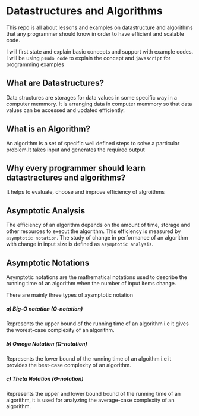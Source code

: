 # Datastructures and Algorithms
This repo is all about lessons and examples on datastructure and algorithms that any programmer should know in order to have efficient and scalable code.

I will first state and explain basic concepts and support with example codes. I will be using `psudo code` to explain the concept and `javascript` for programming examples

## What are Datastructures?
Data structures are storages for data values in some specific way in a computer memmory. It is arranging data in computer memmory so that data values can be accessed and updated efficiently.

## What is an Algorithm?
An algorithm is a set of specific well defined steps to solve a particular problem.It takes input and generates the required output

## Why every programmer should learn datastractures and algorithms?
It helps to evaluate, choose and improve efficiency of algroithms

## Asymptotic Analysis
The efficiency of an algorithm depends on the amount of time, storage and other resources to execut the algorithm. This efficiency is measured by `asymptotic notation`. The study of change in performance of an algorithm with change in input size is defined as `asymptotic analysis`.

## Asymptotic Notations
Asymptotic notations are the mathematical notations used to describe the running time of an algorithm when the number of input items change.

There are mainly three types of aysmptotic notation
##### a) Big-O notation (O-notation)
Represents the upper bound of the running time of an algorithm i.e it gives the worest-case complexity of an algorithm.

##### b) Omega Notation (Ω-notation)
Represents the lower bound of the running time of an algoithm i.e it provides the best-case complexity of an algorithm.

##### c) Theta Notation (Θ-notation)
Represents the upper and lower bound bound of the running time of an algorithm, it is used for analyzing the average-case complexity of an algorithm.
